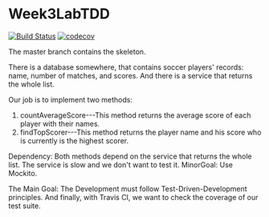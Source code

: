 # Week3LabTDD

[![Build Status](https://travis-ci.org/htruong1/Week3LabTDD.svg?branch=master)](https://travis-ci.org/htruong1/Week3LabTDD)
[![codecov](https://codecov.io/gh/htrong1/Week3LabTDD/branch/master/graph/badge.svg)](https://codecov.io/gh/htruong1/Week3LabTDD)


The master branch contains the skeleton. 

There is a database somewhere, that contains soccer players' records: name, number of matches, and scores. 
And there is a service that returns the whole list. 

Our job is to implement two methods:

1) countAverageScore---This method returns the average score of each player with their names. 
2) findTopScorer---This method returns the player name and his score who is currently is the highest scorer. 

Dependency: Both methods depend on the service that returns the whole list. The service is slow and we don't 
want to test it. 
MinorGoal: Use Mockito. 

The Main Goal: The Development must follow Test-Driven-Development principles. 
And finally, with Travis CI, we want to check the coverage of our test suite. 

